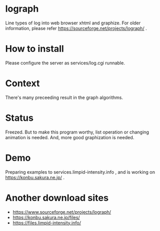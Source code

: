 # lograph
Line types of log into web browser xhtml and graphize.
For older information, please refer https://sourceforge.net/projects/lograph/ .

# How to install
Please configure the server as services/log.cgi runnable.

# Context
There's many preceeding result in the graph algorithms.

# Status
Freezed. But to make this program worthy, list operation or changing animation is needed.
And, more good graphization is needed.

# Demo
Preparing examples to services.limpid-intensity.info , and is working on https://konbu.sakura.ne.jp/ .

# Another download sites
* https://www.sourceforge.net/projects/lograph/
* https://konbu.sakura.ne.jp/files/
* https://files.limpid-intensity.info/
